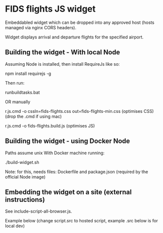 # FIDS flights JS widget

Embeddabled widget which can be dropped into any approved host (hosts managed via nginx CORS headers).

Widget displays arrival and departure flights for the specified airport.

## Building the widget - With local Node

Assuming Node is installed, then install RequireJs like so:

npm install requirejs -g

Then run:

runbuildtasks.bat

OR manually

r.js.cmd -o cssIn=fids-flights.css out=fids-flights-min.css (optimises CSS)
(drop the .cmd if using mac)

r.js.cmd -o fids-flights.build.js (optimises JS)


## Building the widget - using Docker Node

Paths assume unix
With Docker machine running:

./build-widget.sh

Note: for this, needs files: Dockerfile and package.json (required by the official Node image)

## Embedding the widget on a site (external instructions)

See include-script-all-browser.js.


Example below (change script.src to hosted script, example .src below is for local dev)
<script>

(function (window, document) {

// TODO: this is new and will change
  var columns = {
    arrivals: {
      date: {'label' : 'Date'}
      ,est: {'label' : 'Est'}
    }
    ,departures: {
      date: {'label' : 'Date'}
      ,est: {'label' : 'Est'}
    }
  }
  var loader = function () {
    // Fids widget options
    var options = {
      airportCode: 'nsn', // mandatory, , add your airport code here
      fontSize: 14, // optional, font pixel(px) size, defaults to 12
      skin: 'fids-flat', // optional, leave blank for no skin
      airlineLogoColour: 'dark', //optional, 'light' or 'dark' defaults to dark, light maybe required when serving up the flight table on a dark background
      tabs: true, // optional, if true converts flight list into tabbed 'arrival/departure' tabs, otherwise tables display in list
      marquee: true, // optional, if true, and device width < 320px, codeshares scroll
      marqueeForce: false, // optional, if true, marquee iasalways on
      columns: columns,
      mode: 'dev' // optional, for dev use only, injects static <airport>.json
    };
    var script = document.createElement("script"), tag = document.getElementsByTagName("script")[0];
    script.src = "./../fids-flights.min.js";
    script.id = "fids-flights-script";
    script.setAttribute("data-options",JSON.stringify(options));
    tag.parentNode.insertBefore(script, tag);
  };
  window.addEventListener ? window.addEventListener("load", loader, false) : window.attachEvent("onload", loader);
})(window, document);
</script>
